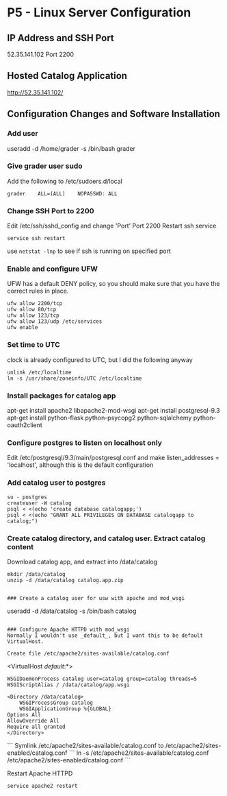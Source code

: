 # P5 - Linux Server Configuration

## IP Address and SSH Port
52.35.141.102 Port 2200

## Hosted Catalog Application
http://52.35.141.102/

## Configuration Changes and Software Installation

### Add user

useradd -d /home/grader -s /bin/bash grader

### Give grader user sudo

Add the following to /etc/sudoers.d/local
```
grader    ALL=(ALL)    NOPASSWD: ALL
```

### Change SSH Port to 2200

Edit /etc/ssh/sshd_config and change 'Port' Port 2200
Restart ssh service
```
service ssh restart
```
use `netstat -lnp` to see if ssh is running on specified port


### Enable and configure UFW
UFW has a default DENY policy, so you should make sure that you have the correct rules in place.
```
ufw allow 2200/tcp
ufw allow 80/tcp
ufw allow 123/tcp
ufw allow 123/udp /etc/services
ufw enable
```

### Set time to UTC
clock is already configured to UTC, but I did the following anyway

```
unlink /etc/localtime
ln -s /usr/share/zoneinfo/UTC /etc/localtime
```

### Install packages for catalog app
apt-get install apache2 libapache2-mod-wsgi
apt-get install postgresql-9.3
apt-get install python-flask python-psycopg2 python-sqlalchemy python-oauth2client

### Configure postgres to listen on localhost only
Edit /etc/postgresql/9.3/main/postgresql.conf and make listen_addresses = 'localhost', although this is the default configuration

### Add catalog user to postgres

```
su - postgres
createuser -W catalog
psql < <(echo 'create database catalogapp;')
psql < <(echo "GRANT ALL PRIVILEGES ON DATABASE catalogapp to catalog;")

```

### Create catalog directory, and catalog user. Extract catalog content
Download catalog app, and extract into /data/catalog

```
mkdir /data/catalog
unzip -d /data/catalog catalog.app.zip


### Create a catalog user for usw with apache and mod_wsgi
```
useradd -d /data/catalog -s /bin/bash catalog
```

### Configure Apache HTTPD with mod_wsgi
Normally I wouldn't use _default_, but I want this to be default VirtualHost.

Create file /etc/apache2/sites-available/catalog.conf

```
<VirtualHost _default_:*>

    WSGIDaemonProcess catalog user=catalog group=catalog threads=5
    WSGIScriptAlias / /data/catalog/app.wsgi

    <Directory /data/catalog>
        WSGIProcessGroup catalog
        WSGIApplicationGroup %{GLOBAL}
    Options All
    AllowOverride All
    Require all granted
    </Directory>
</VirtualHost>
```
Symlink /etc/apache2/sites-available/catalog.conf to /etc/apache2/sites-enabled/catalog.conf
```
ln -s /etc/apache2/sites-available/catalog.conf /etc/apache2/sites-enabled/catalog.conf
```

Restart Apache HTTPD
```
service apache2 restart
```
